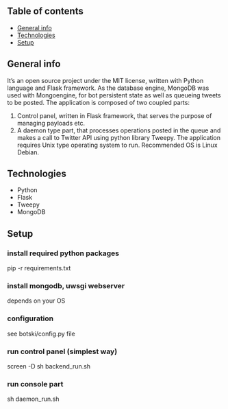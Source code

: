 ## Table of contents
* [General info](#general-info)
* [Technologies](#technologies)
* [Setup](#setup)

## General info
It’s an open source project under the MIT license, written with Python language and Flask framework. As the database engine, MongoDB was used with Mongoengine, for bot persistent state as well as queueing tweets to be posted. The application is composed of two coupled parts:
1. Control panel, written in Flask framework, that serves the purpose of managing payloads etc. 
2. A daemon type part, that processes operations posted in the queue and makes a call to Twitter API using python library Tweepy.
The application requires Unix type operating system to run. Recommended OS is Linux Debian.
	
## Technologies
* Python
* Flask
* Tweepy
* MongoDB
	
## Setup

### install required python packages
pip -r requirements.txt

### install mongodb, uwsgi webserver
depends on your OS

### configuration
see botski/config.py file

### run control panel (simplest way)
screen -D sh backend_run.sh

### run console part
sh daemon_run.sh
